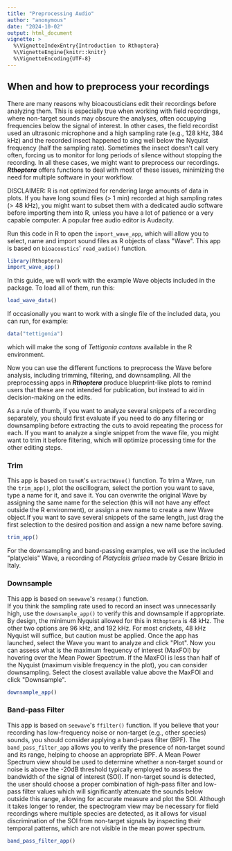 ```yaml
---
title: "Preprocessing Audio"
author: "anonymous"
date: "2024-10-02"
output: html_document 
vignette: >
  %\VignetteIndexEntry{Introduction to Rthoptera}
  %\VignetteEngine{knitr::knitr}
  %\VignetteEncoding{UTF-8}
---
```







## When and how to preprocess your recordings

There are many reasons why bioacousticians edit their recordings before analyzing them. This is especially true when working with field recordings, where non-target sounds may obscure the analyses, often occupying frequencies below the signal of interest. In other cases, the field recordist used an ultrasonic microphone and a high sampling rate (e.g., 128 kHz, 384 kHz) and the recorded insect happened to sing well  below the Nyquist frequency (half the sampling rate). Sometimes the insect doesn't call very often, forcing us to monitor for long periods of silence without stopping the recording. In all these cases, we might want to preprocess our recordings. ***Rthoptera*** offers functions to deal with most of these issues, minimizing the need for multiple software in your workflow. 

DISCLAIMER: R is not optimized for rendering large amounts of data in plots. If you have long sound files (> 1 min) recorded at high sampling rates (> 48 kHz), you might want to subset them with a dedicated audio software before importing them into R, unless you have a lot of patience or a very capable computer. A popular free audio editor is Audacity. 

Run this code in R to open the `import_wave_app`, which will allow you to select, name and import sound files as R objects of class "Wave". This app is based on `bioacoustics`' `read_audio()` function.


``` r
library(Rthoptera)
import_wave_app()
```

In this guide, we will work with the example Wave objects included in the package. To load all of them, run this:


``` r
load_wave_data()
```

If occasionally you want to work with a single file of the included data, you can run, for example:

``` r
data("tettigonia")
```
which will make the song of *Tettigonia cantans* available in the R environment. 

Now you can use the different functions to preprocess the Wave before analysis, including trimming, filtering, and downsampling. All the preprocessing apps in ***Rthoptera*** produce blueprint-like plots to remind users that these are not intended for publication, but instead to aid in decision-making on the edits. 

As a rule of thumb, if you want to analyze several snippets of a recording separately, you should first evaluate if you need to do any filtering or downsampling before extracting the cuts to avoid repeating the process for each. If you want to analyze a single snippet from the wave file, you might want to trim it before filtering, which will optimize processing time for the other editing steps. 

### Trim
This app is based on `tuneR`'s `extractWave()` function. To trim a Wave, run the `trim_app()`, plot the oscillogram, select the portion you want to save, type a name for it, and save it. You can overwrite the original Wave by assigning the same name for the selection (this will not have any effect outside the R environment), or assign a new name to create a new Wave object.If you want to save several snippets of the same length, just drag the first selection to the desired position and assign a new name before saving. 


``` r
trim_app()
```

For the downsampling and band-passing examples, we will use the included "platycleis" Wave, a recording of *Platycleis grisea* made by Cesare Brizio in Italy. 

### Downsample
This app is based on `seewave`'s `resamp()` function.  
If you think the sampling rate used to record an insect was unnecessarily high, use the `downsample_app()` to verify this and downsample if appropriate. By design, the minimum Nyquist allowed for this in `Rthoptera` is 48 kHz. The other two options are 96 kHz, and 192 kHz. For most crickets, 48 kHz Nyquist will suffice, but caution must be applied. Once the app has launched, select the Wave you want to analyze and click "Plot". Now you can assess what is the maximum frequency of interest (MaxFOI) by hovering over the Mean Power Spectrum. If the MaxFOI is less than half of the Nyquist (maximum visible frequency in the plot), you can consider downsampling. Select the closest available value above the MaxFOI and click "Downsample". 


``` r
downsample_app()
```

### Band-pass Filter

This app is based on `seewave`'s `ffilter()` function.  If you believe that your recording has low-frequency noise or non-target (e.g., other species) sounds, you should consider applying a band-pass filter (BPF). The `band_pass_filter_app` allows you to verify the presence of non-target sound and its range, helping to choose an appropriate BPF. A Mean Power Spectrum view should be used to determine whether a non-target sound or noise is above the -20dB threshold typically employed to assess the bandwidth of the signal of interest (SOI). If non-target sound is detected, the user should choose a proper combination of high-pass filter and low-pass filter values which will significantly attenuate the sounds below outside this range, allowing for accurate measure and plot the SOI. Although it takes longer to render, the spectrogram view may be necessary for field recordings where multiple species are detected, as it allows for visual discrimination of the SOI from non-target signals by inspecting their temporal patterns, which are not visible in the mean power spectrum. 


``` r
band_pass_filter_app()
```

